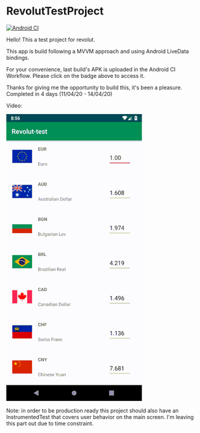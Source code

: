 # RevolutTestProject
[![Android CI](https://github.com/emanueleDiVizio/RevolutTestProject/workflows/Android%20CI/badge.svg?branch=master)](https://github.com/emanueleDiVizio/RevolutTestProject/actions?query=workflow%3A%22Android+CI%22)


Hello! This a test project for revolut.

This app is build following a MVVM approach and using Android LiveData bindings.

For your convenience, last build's APK is uploaded in the Android CI Workflow. Please click on the badge above to access it.

Thanks for giving me the opportunity to build this, it's been a pleasure. Completed in 4 days (11/04/20 - 14/04/20)


Video:

![screenRecord](./repo_assets/record.gif)


Note: in order to be production ready this project should also have an InstrumentedTest that covers user behavior on the main screen. I'm leaving this part out due to time constraint.
